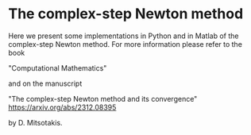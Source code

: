 # The complex-step Newton method
Here we present some implementations in Python and in Matlab of the complex-step Newton method. For more information please refer to the book 

"Computational Mathematics" 

and on the manuscript 

"The complex-step Newton method and its convergence" https://arxiv.org/abs/2312.08395

by D. Mitsotakis.
